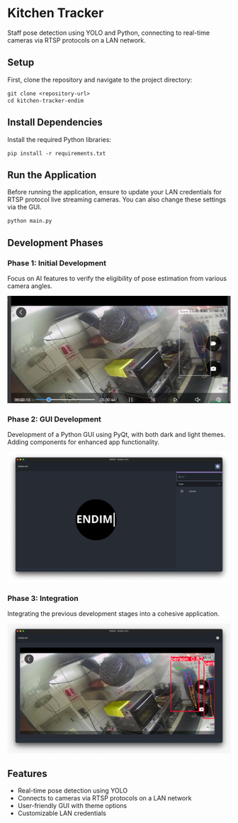 # Kitchen Tracker

Staff pose detection using YOLO and Python, connecting to real-time cameras via RTSP protocols on a LAN network.

## Setup

First, clone the repository and navigate to the project directory:

```shell
git clone <repository-url>
cd kitchen-tracker-endim
```

## Install Dependencies

Install the required Python libraries:

```shell
pip install -r requirements.txt
```

## Run the Application

Before running the application, ensure to update your LAN credentials for RTSP protocol live streaming cameras. You can also change these settings via the GUI.

```shell
python main.py
```

## Development Phases

### Phase 1: Initial Development
Focus on AI features to verify the eligibility of pose estimation from various camera angles.

![Phase 1](images/Phase%201.jpg)

### Phase 2: GUI Development
Development of a Python GUI using PyQt, with both dark and light themes. Adding components for enhanced app functionality.

![Phase 2](images/Phase%202.jpg)

### Phase 3: Integration
Integrating the previous development stages into a cohesive application.

![Phase 3](images/Phase%203.jpg)

## Features

- Real-time pose detection using YOLO
- Connects to cameras via RTSP protocols on a LAN network
- User-friendly GUI with theme options
- Customizable LAN credentials
